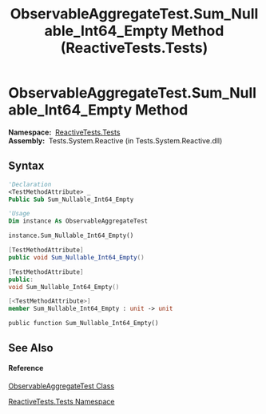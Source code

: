 ﻿---
title: ObservableAggregateTest.Sum_Nullable_Int64_Empty Method  (ReactiveTests.Tests)
TOCTitle: Sum_Nullable_Int64_Empty Method
ms:assetid: M:ReactiveTests.Tests.ObservableAggregateTest.Sum_Nullable_Int64_Empty
ms:mtpsurl: https://msdn.microsoft.com/en-us/library/reactivetests.tests.observableaggregatetest.sum_nullable_int64_empty(v=VS.103)
ms:contentKeyID: 36620268
ms.date: 06/28/2011
mtps_version: v=VS.103
f1_keywords:
- ReactiveTests.Tests.ObservableAggregateTest.Sum_Nullable_Int64_Empty
dev_langs:
- CSharp
- JScript
- VB
- FSharp
- c++
---

# ObservableAggregateTest.Sum\_Nullable\_Int64\_Empty Method

**Namespace:**  [ReactiveTests.Tests](hh289046\(v=vs.103\).md)  
**Assembly:**  Tests.System.Reactive (in Tests.System.Reactive.dll)

## Syntax

``` vb
'Declaration
<TestMethodAttribute> _
Public Sub Sum_Nullable_Int64_Empty
```

``` vb
'Usage
Dim instance As ObservableAggregateTest

instance.Sum_Nullable_Int64_Empty()
```

``` csharp
[TestMethodAttribute]
public void Sum_Nullable_Int64_Empty()
```

``` c++
[TestMethodAttribute]
public:
void Sum_Nullable_Int64_Empty()
```

``` fsharp
[<TestMethodAttribute>]
member Sum_Nullable_Int64_Empty : unit -> unit 
```

``` jscript
public function Sum_Nullable_Int64_Empty()
```

## See Also

#### Reference

[ObservableAggregateTest Class](hh314823\(v=vs.103\).md)

[ReactiveTests.Tests Namespace](hh289046\(v=vs.103\).md)

